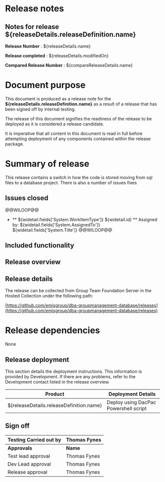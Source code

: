 
# Release notes
## Notes for release  ${releaseDetails.releaseDefinition.name}

**Release Number**  : ${releaseDetails.name}

**Release completed** : ${releaseDetails.modifiedOn}

**Compared Release Number**  : ${compareReleaseDetails.name}


# Document purpose

This document is produced as a release note for the **${releaseDetails.releaseDefinition.name}** as a result of a release that has been signed off by internal testing.

The release of this document signifies the readiness of the release to be deployed as it is considered a release candidate.

It is imperative that all content in this document is read in full before attempting deployment of any components contained within the release package.

# Summary of release

This release contains a switch in how the code is stored moving from sql files to a database project. There is also a number of issues fixes

## Issues closed

@@WILOOP@@
* ** ${widetail.fields['System.WorkItemType']} ${widetail.id} ** Assigned by: ${widetail.fields['System.AssignedTo']}  ${widetail.fields['System.Title']}
@@WILOOP@@


## Included functionality




## Release overview


## Release details

The release can be collected from Group Team Foundation Server in the Hosted Collection under the following path:

[https://github.com/emisgroup/dba-groupmanagement-database/releases](https://github.com/emisgroup/dba-groupmanagement-database/releases)

# Release dependencies

None


## Release deployment

This section details the deployment instructions. This information is provided by Development. If there are any problems, refer to the Development contact listed in the release overview.


|Product| Deployment Details  |
|--|--|
| ${releaseDetails.releaseDefinition.name} |  Deploy using DacPac Powershell script|


## Sign off

|Testing Carried out by| Thomas Fynes |
|--|--|
| **Approvals** | **Name**  |
|Test lead approval| Thomas Fynes|
|Dev Lead approval|Thomas Fynes   |
|Release approval| Thomas Fynes  |
